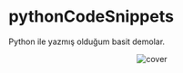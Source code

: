 # pythonCodeSnippets
Python ile yazmış olduğum basit demolar.

<div align="center">
<img src="https://thumbor.cdn.classpert.com/mVZuMobASnyh_d5WgiUcXFP6IPY=/768x0/https%3A%2F%2Fcdn.classpert.com%2Fuploads%2Fpost__melhores-cursos-de-python-1b5b6e12e597f359af1c12db8f5a8a16.jpg" alt="cover" />
</div>
